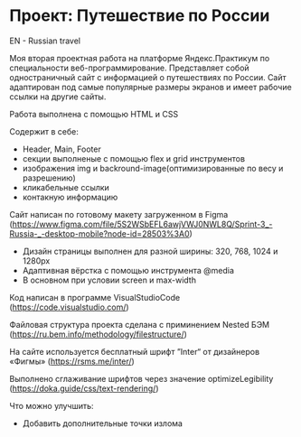 # Проект: Путешествие по России
EN - Russian travel

Моя вторая проектная работа на платформе Яндекс.Практикум по специальности веб-программирование.
Представляет собой одностраничный сайт с информацией о путешествиях по России.
Сайт адаптирован под самые популярные размеры экранов и имеет рабочие ссылки на другие сайты.

Работа выполнена с помощью HTML и CSS

Содержит в себе:
+ Header, Main, Footer
+ секции выполненые с помощью flex и grid инструментов
+ изображения img и backround-image(оптимизированные по весу и разрешению)
+ кликабельные ссылки
+ контакную информацию


Сайт написан по готовому макету загруженном в Figma
(https://www.figma.com/file/5S2WSbEFL6awjVWJ0NWL8Q/Sprint-3_-Russia-_-desktop-mobile?node-id=28503%3A0)

+ Дизайн страницы выполнен для разной ширины: 320, 768, 1024 и 1280px
+ Адаптивная вёрстка с помощью инструмента @media
+ В основном при условии screen и max-width 



Код написан в программе VisualStudioCode
(https://code.visualstudio.com/)

Файловая структура проекта сделана с приминением Nested БЭМ
(https://ru.bem.info/methodology/filestructure/)

На сайте используется бесплатный шрифт ”Inter“ от дизайнеров «Фигмы»
(https://rsms.me/inter/)

Выполнено сглаживание шрифтов через значение optimizeLegibility
(https://doka.guide/css/text-rendering/)



Что можно улучшить:
+ Добавить дополнительные точки излома
